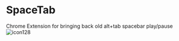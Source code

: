 # SpaceTab
Chrome Extension for bringing back old alt+tab spacebar play/pause
![icon128](https://github.com/MrOlof/SpaceTab/assets/100124559/24eda01e-b736-4e3c-8c40-7db94389aede)
